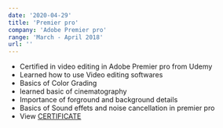 ```yaml
---
date: '2020-04-29'
title: 'Premier pro'
company: 'Adobe Premier pro'
range: 'March - April 2018'
url: ''
---
```

- Certified in video editing in Adobe Premier pro from Udemy
- Learned how to use Video editing softwares
- Basics of Color Grading
- learned basic of cinematography
- Importance of forground and background details
- Basics of Sound effets and noise cancellation in premier pro
- View [CERTIFICATE](https://drive.google.com/file/d/1Y5BEDRQKdTToeRuH3qmuxgDAkyuYTCib/view?usp=sharing)
